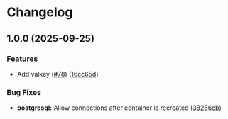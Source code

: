 # Changelog

## 1.0.0 (2025-09-25)


### Features

* Add valkey ([#78](https://github.com/itsmechlark/features/issues/78)) ([16cc65d](https://github.com/itsmechlark/features/commit/16cc65da2300827e642f727333e0bd857f3b091d))


### Bug Fixes

* **postgresql:** Allow connections after container is recreated ([38286cb](https://github.com/itsmechlark/features/commit/38286cbd669acc58e79732ce20fb71a25ec17ac9))
